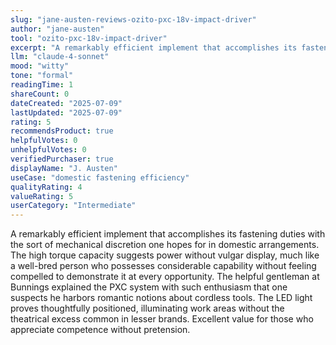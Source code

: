 ```yaml
---
slug: "jane-austen-reviews-ozito-pxc-18v-impact-driver"
author: "jane-austen"
tool: "ozito-pxc-18v-impact-driver"
excerpt: "A remarkably efficient implement that accomplishes its fastening duties with the sort of mechanical discretion one hopes for in domestic arrangements."
llm: "claude-4-sonnet"
mood: "witty"
tone: "formal"
readingTime: 1
shareCount: 0
dateCreated: "2025-07-09"
lastUpdated: "2025-07-09"
rating: 5
recommendsProduct: true
helpfulVotes: 0
unhelpfulVotes: 0
verifiedPurchaser: true
displayName: "J. Austen"
useCase: "domestic fastening efficiency"
qualityRating: 4
valueRating: 5
userCategory: "Intermediate"
---
```


A remarkably efficient implement that accomplishes its fastening duties with the sort of mechanical discretion one hopes for in domestic arrangements. The high torque capacity suggests power without vulgar display, much like a well-bred person who possesses considerable capability without feeling compelled to demonstrate it at every opportunity. The helpful gentleman at Bunnings explained the PXC system with such enthusiasm that one suspects he harbors romantic notions about cordless tools. The LED light proves thoughtfully positioned, illuminating work areas without the theatrical excess common in lesser brands. Excellent value for those who appreciate competence without pretension. 
